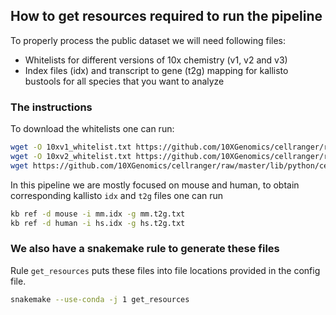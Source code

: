 ## How to get resources required to run the pipeline

To properly process the public dataset we will need following files:

* Whitelists for different versions of 10x chemistry (v1, v2 and v3)
* Index files (idx) and transcript to gene (t2g) mapping for kallisto bustools for all species that you want to analyze


### The instructions

To download the whitelists one can run:

```bash
wget -O 10xv1_whitelist.txt https://github.com/10XGenomics/cellranger/raw/master/lib/python/cellranger/barcodes/737K-april-2014_rc.txt
wget -O 10xv2_whitelist.txt https://github.com/10XGenomics/cellranger/raw/master/lib/python/cellranger/barcodes/737K-august-2016.txt
wget https://github.com/10XGenomics/cellranger/raw/master/lib/python/cellranger/barcodes/3M-february-2018.txt.gz -O - | zcat > 10xv3_whitelist.txt
```

In this pipeline we are mostly focused on mouse and human, to obtain corresponding kallisto `idx` and `t2g` files one can run

```bash
kb ref -d mouse -i mm.idx -g mm.t2g.txt
kb ref -d human -i hs.idx -g hs.t2g.txt
```

### We also have a snakemake rule to generate these files

Rule `get_resources` puts these files into file locations provided in the config file.

```bash
snakemake --use-conda -j 1 get_resources
```
